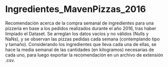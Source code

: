 # Ingredientes_MavenPizzas_2016
Recomendación acerca de la compra semanal de ingredientes para una pizzería en base a los pedidos realizados durante el año 2016, tras haber limpiado el Dataset. Se arreglan los datos vacíos y no válidos (Nulls y NaNs), y se observan las pizzas pedidas cada semana (contemplando tipo y tamaño). Considerando los ingredientes que lleva cada una de ellas, se hace la media semanal de las cantidades (en kilogramos) necesarias de cada uno, para luego exportar la recomendación en un archivo de extensión .csv.
